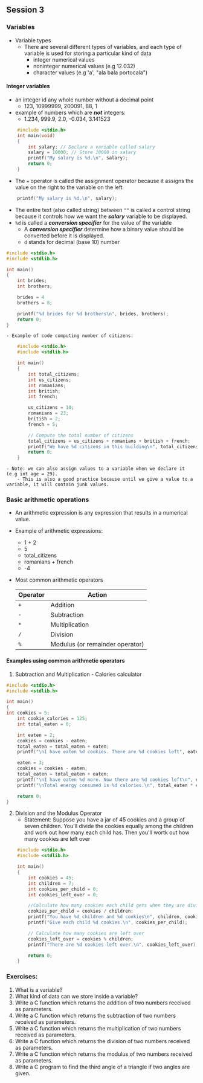 ## Session 3


### Variables

- Variable types
    - There are several different types of variables, and each type of variable is used for storing a particular kind of data
        - integer numerical values
        - noninteger numerical values (e.g 12.032)
        - character values (e.g 'a', "ala bala portocala")


#### **Integer** variables
- an integer id any whole number without a decimal point
    - 123, 10999999, 200091, 88, 1
- example of numbers which are ***not*** integers:
    - 1.234, 999.9, 2.0, -0.034, 3.141523

```c
    #include <stdio.h>
    int main(void)
    {
        int salary; // Declare a variable called salary
        salary = 10000; // Store 10000 in salary
        printf("My salary is %d.\n", salary);
        return 0;
    }
```
- The `=` operator is called the assignment operator because it assigns the value on the right to the variable on the left
```c
    printf("My salary is %d.\n", salary);
```
- The entire text (also called string) between `""` is called a control string because it controls how we want the ***salary*** variable to be displayed.
- `%d` is called a ***conversion specifier*** for the value of the variable
    - A ***conversion specifier*** determine how a binary value should be converted before it is displayed.
    - `d` stands for decimal (base 10) number

```c
#include <stdio.h>
#include <stdlib.h>

int main()
{
    int brides;
    int brothers;

    brides = 4
    brothers = 8;

    printf("%d brides for %d brothers\n", brides, brothers);
    return 0;
}
```

    - Example of code computing number of citizens:

```c
    #include <stdio.h>
    #include <stdlib.h>

    int main()
    {
        int total_citizens;
        int us_citizens;
        int romanians;
        int british;
        int french;

        us_citizens = 10;
        romanians = 23;
        british = 2;
        french = 5;

        // Compute the total number of citizens
        total_citizens = us_citizens + romanians + british + french;
        printf("We have %d citizens in this building\n", total_citizens);
        return 0;
    }
```

    - Note: we can also assign values to a variable when we declare it (e.g int age = 29).
        - This is also a good practice because until we give a value to a variable, it will contain junk values.

### Basic arithmetic operations
- An arithmetic expression is any expression that results in a numerical value.
- Example of arithmetic expressions:
    - 1 + 2
    - 5
    - total_citizens
    - romanians + french
    - -4
- Most common arithmetic operators

    |Operator   | Action          |
    |-----------|-----------------|
    |    `+`    | Addition        |
    |    `-`    | Subtraction     |
    |    `*`    | Multiplication  |
    |    `/`    | Division        |
    |    `%`    | Modulus (or remainder operator)         |


#### Examples using common arithmetic operators

1. Subtraction and Multiplication - Calories calculator

```c
#include <stdio.h>
#include <stdlib.h>

int main()
{
int cookies = 5;
    int cookie_calories = 125;
    int total_eaten = 0;

    int eaten = 2;
    cookies = cookies - eaten;
    total_eaten = total_eaten + eaten;
    printf("\nI have eaten %d cookies. There are %d cookies left", eaten, cookies);

    eaten = 3;
    cookies = cookies - eaten;
    total_eaten = total_eaten + eaten;
    printf("\nI have eaten %d more. Now there are %d cookies left\n", eaten, cookies);
    printf("\nTotal energy consumed is %d calories.\n", total_eaten * cookie_calories);

    return 0;
}
```

2. Division and the Modulus Operator
    - Statement: Suppose you have a jar of 45 cookies and a group of seven children. You'll divide the cookies equally among the children and work out how many each child has. Then you'll wortk out how many cookies are left over

```c
    #include <stdio.h>
    #include <stdlib.h>

    int main()
    {
        int cookies = 45;
        int children = 7;
        int cookies_per_child = 0;
        int cookies_left_over = 0;

        //Calculate how many cookies each child gets when they are divided up
        cookies_per_child = cookies / children;
        printf("You have %d children and %d cookies\n", children, cookies);
        printf("Give each child %d cookies.\n", cookies_per_child);

        // Calculate how many cookies are left over
        cookies_left_over = cookies % children;
        printf("There are %d cookies left over.\n", cookies_left_over);

        return 0;
    }
```

### Exercises:
1. What is a variable?
2. What kind of data can we store inside a variable?
3. Write a C function which returns the addition of two numbers received as parameters.
4. Write a C function which returns the subtraction of two numbers received as parameters.
5. Write a C function which returns the multiplication of two numbers received as parameters.
6. Write a C function which returns the division of two numbers received as parameters.
7. Write a C function which returns the modulus of two numbers received as parameters.
8. Write a C  program to find the third angle of a triangle if two angles are given.
